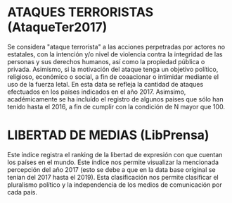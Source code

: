 # ATAQUES TERRORISTAS (AtaqueTer2017)
Se considera "ataque terrorista" a las acciones perpetradas por actores no estatales, con la intención y/o nivel de violencia contra la integridad de las personas y sus derechos humanos, así como la propiedad pública o privada. Asimismo, si la motivación del ataque tenga un objetivo político, religioso, económico o social, a fin de coaacionar o intimidar mediante el uso de la fuerza letal. En esta data se refleja la cantidad de ataques efectuados en los paises indicados en el año 2017. Asimsimo, académicamente se ha incluído el registro de algunos paises que sólo han tenido hasta el 2016, a fin de cumplir con la condición de  N mayor que 100.

# LIBERTAD DE MEDIAS (LibPrensa)
Este índice registra el ranking de la libertad de expresión con que cuentan los países en el mundo. Este índice nos permite visualizar la mencionada percepción del año 2017 (esto se debe a que en la data base original se tenían del 2017 hasta el 2019). Esta clasificación nos permite clasificar el pluralismo político y la independencia de los medios de comunicación por cada país.
